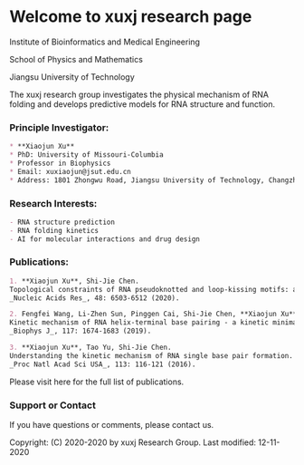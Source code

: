 # Welcome to xuxj research page

Institute of Bioinformatics and Medical Engineering

School of Physics and Mathematics

Jiangsu University of Technology


The xuxj research group investigates the physical mechanism of RNA folding and develops predictive models for RNA structure and function.

### Principle Investigator:

```markdown
* **Xiaojun Xu**
* PhD: University of Missouri-Columbia
* Professor in Biophysics
* Email: xuxiaojun@jsut.edu.cn
* Address: 1801 Zhongwu Road, Jiangsu University of Technology, Changzhou, 213001, China
```

### Research Interests:

```markdown
- RNA structure prediction
- RNA folding kinetics
- AI for molecular interactions and drug design
```

### Publications:

```markdown
1. **Xiaojun Xu**, Shi-Jie Chen. 
Topological constraints of RNA pseudoknotted and loop-kissing motifs: applications to three-dimensional structure prediction.
_Nucleic Acids Res_, 48: 6503-6512 (2020).

2. Fengfei Wang, Li-Zhen Sun, Pinggen Cai, Shi-Jie Chen, **Xiaojun Xu**.
Kinetic mechanism of RNA helix-terminal base pairing - a kinetic minima network analysis.
_Biophys J_, 117: 1674-1683 (2019).

3. **Xiaojun Xu**, Tao Yu, Shi-Jie Chen. 
Understanding the kinetic mechanism of RNA single base pair formation.
_Proc Natl Acad Sci USA_, 113: 116-121 (2016).
```

Please visit here for the full list of publications.

### Support or Contact

If you have questions or comments, please contact us.

Copyright: (C) 2020-2020 by xuxj Research Group. Last modified: 12-11-2020
